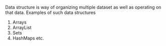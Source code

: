 Data structure is way of organizing multiple dataset as well as operating on that data.
Examples of such data structures 
1. Arrays
2. ArrayList 
3. Sets
4. HashMaps
etc. 